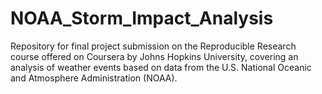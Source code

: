 # NOAA_Storm_Impact_Analysis
Repository for final project submission on the Reproducible Research course offered on Coursera by Johns Hopkins University, covering an analysis of weather events based on data from the U.S. National Oceanic and Atmosphere Administration (NOAA).
